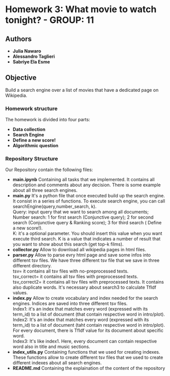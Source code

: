 

# Homework 3: What movie to watch tonight? - GROUP: 11
## Authors
* **Julia Nawaro**
* **Alessandro Taglieri**
* **Sabriye Ela Esme**

## Objective
Build a search engine over a list of movies that have a dedicated page on Wikipedia.


### Homework structure

The homework is divided into four parts: 

* **Data collection**
* **Search Engine**
* **Define a new score!**
* **Algorithmic question**

### Repository Structure

Our Repository contain the following files:

* **main.ipynb**
Containing all tasks that we implemented. It contains all description and comments about any decision. There is some example about all three search engines.
* **main.py**
It's a python file that once executed build up the search engine. It consist in a series of functions. To execute search engine, you can call searchEngine(query,number_search, k). <br>
Query: input query that we want to search among all documents; <br>
Number search: 1 for first search (Conjunctive query); 2 for second search (Conjunctive query & Ranking score); 3 for third search ( Define a new score!). <br>
K: it's a optional parameter. You should insert this value when you want execute third search. K is a value that indicates a number of result that you want to show about this search (get top-k films).
* **collector.py**
Allow to download all wikipedia pages in html files.
* **parser.py**
Allow to parse evry html page and save some infos into different tsv files. We have three different tsv file that we save in three different directory. <br>
tsv= it contains all tsv files with no-preprocessed texts. <br>
tsv_correct= it contains all tsv files with preprocessed texts. <br>
tsv_correct2= it contains all tsv files with preprocessed texts. It contains also duplicate words. It's necessary about search3 to calculate TfIdf values. <br>
* **index.py**
Allow to create vocabulary and index needed for the search engines. Indices are saved into three different tsv files. <br>
Index1: it's an index that matches every word (expressed with its term_id) to a list of document (that contain respective word in intro/plot). <br>
Index2: It's an index that matches every word (expressed with its term_id) to a list of document (taht contain respective word in intro/plot). For every document, there is TfIdf value for its document about specific word. <br>
Index3: It's like index1. Here, every document can contain respective word also in title and music sections. <br>
* **index_utils.py**
Containing functions that we used for creating indexes. These functions allow to create different tsv files that we used to create different indexes about all search engines.
* **README.md**
Containing the explaination of the content of the repository </br>


